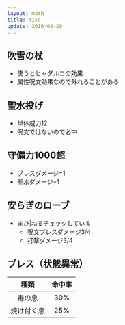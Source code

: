```yaml
---
layout: math
title: misc
update: 2016-09-29
---
```



## 吹雪の杖

* 使うとヒャダルコの効果
* 属性呪文効果なので外れることがある

## 聖水投げ

* 単体威力12
* 呪文ではないので必中

## 守備力1000超

* ブレスダメージ=1
* 聖水ダメージ=1

## 安らぎのローブ

* まひ\|ねるチェックしている
	* 呪文ブレスダメージ3/4
	* 打撃ダメージ3/4

## ブレス（状態異常）

|種類|命中率|
|:--:|:----:|
| 毒の息 | 30% |
| 焼け付く息 | 25% |

